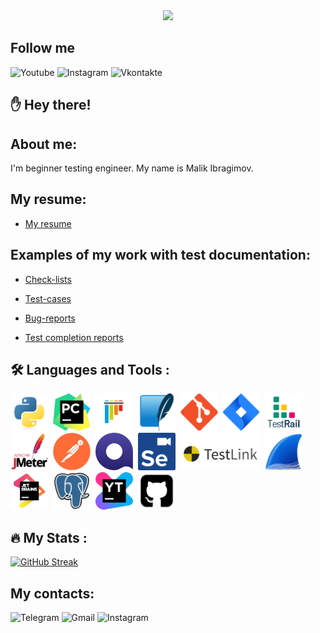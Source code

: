 <div id="header" align="center">
  <img src="https://media2.giphy.com/media/3o7WTL4qQCbbLLV2Pm/giphy.gif" width="600"/>
</div>


## Follow me
![Youtube](https://img.shields.io/badge/Youtube-000?style=for-the-badge&logo=youtube&logoColor=cc1f1f)
![Instagram](https://img.shields.io/badge/Instagram-000?style=for-the-badge&logo=instagram)
![Vkontakte](https://img.shields.io/badge/Vkontakte-000?style=for-the-badge&logo=vk&logoColor=3472c2)


## :hand: Hey there! 


## About me:
I'm beginner testing engineer. My name is Malik Ibragimov.

## My resume:
- [My resume](https://myresume.ru/resume/2m2Tjk21gT7/)

## Examples of my work with test documentation:
- [Check-lists](https://github.com/UIWRTY/Chek-lists.git)

- [Test-cases](https://github.com/UIWRTY/Test-cases.git)

- [Bug-reports](https://github.com/UIWRTY/Bug-reports.git)

- [Test completion reports](https://github.com/UIWRTY/-test-completion-report.git)
## :hammer_and_wrench: Languages and Tools :


<div>

  <img src="https://github.com/devicons/devicon/blob/master/icons/python/python-original.svg" title = "python" alt = "python" width="60" height="60"/>&nbsp;
  <img src="https://github.com/UIWRTY/UIWRTY/blob/main/assets/PyCharm_Icon.svg.png" title = "pycharm" alt = "pycharm" width="60" height="60"/>&nbsp;
  <img src="https://github.com/devicons/devicon/blob/master/icons/pytest/pytest-original.svg" title = "pytest" alt = "pytest" width="60" height="60"/>&nbsp;
  <img src="https://github.com/devicons/devicon/blob/master/icons/sqlite/sqlite-original.svg" title = "sqllite" alt = "sql" width="60" height="60"/>&nbsp;
  <img src="https://github.com/devicons/devicon/blob/master/icons/git/git-original.svg" title = "git" alt = "git" width="60" height="60"/>&nbsp;
  <img src="https://github.com/UIWRTY/UIWRTY/blob/main/assets/Jira.png" title = "jira" alt = "jira" width="60" height="60"/>&nbsp;
  <img src="https://github.com/UIWRTY/UIWRTY/blob/main/assets/TestRail.png" title = "testrail" alt = "testrail" width="60" height="60"/>&nbsp;
  <img src="https://github.com/UIWRTY/UIWRTY/blob/main/assets/jmeter_square.svg" title = "apache" alt = "jmeter" width="60" height="60"/>&nbsp;
  <img src="https://github.com/UIWRTY/UIWRTY/blob/main/assets/Postman.png" title = "postman" alt = "postman" width="60" height="60"/>&nbsp;
  <img src="https://github.com/UIWRTY/UIWRTY/blob/main/assets/Qase.io.png" title = "qase" alt = "qase" width="60" height="60"/>&nbsp;
  <img src="https://github.com/UIWRTY/UIWRTY/blob/main/assets/selenium-ide128.png" title = "selenium" alt = "selenium" width="60" height="60"/>&nbsp;
  <img src="https://github.com/UIWRTY/UIWRTY/blob/main/assets/main-qimg-dbf8bb94e013476265de3fe196db4a7c.png" title = "testlink" alt = "testlink" width="128" height="60"/>&nbsp;
  <img src="https://github.com/UIWRTY/UIWRTY/blob/main/assets/wireshark.png" title = "wireshark" alt = "wireshark" width="60" height="60"/>&nbsp;
  <img src="https://github.com/UIWRTY/UIWRTY/blob/main/assets/JetBrains_logo.png" title = "jetbrains" alt = "jetbrains" width="60" height="60"/>&nbsp;
  <img src="https://github.com/devicons/devicon/blob/master/icons/postgresql/postgresql-original.svg" title = "postgreSQL" alt = "pgAdmin_postgreSQL" width="60" height="60"/>&nbsp;
  <img src="https://github.com/UIWRTY/UIWRTY/blob/main/assets/YouTrack_Icon.png" title = "youtrack" alt = "youtrack" width="60" height="60"/>&nbsp;
  <img src="https://github.com/UIWRTY/UIWRTY/blob/main/assets/github.png" title = "github" alt = "github" width="60" height="60"/>&nbsp;

</div>




## :fire: My Stats :

[![GitHub Streak](http://github-readme-streak-stats.herokuapp.com?user=UIWRTY&theme=dark&background=000000)](https://git.io/streak-stats)
## My contacts:
![Telegram](https://img.shields.io/badge/Telegram-000?style=for-the-badge&logo=telegram)
![Gmail](https://img.shields.io/badge/Gmail-000?style=for-the-badge&logo=gmail)
![Instagram](https://img.shields.io/badge/Instagram-000?style=for-the-badge&logo=instagram)
